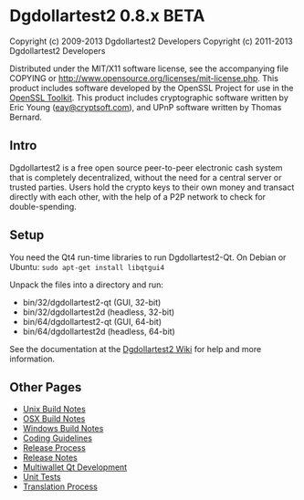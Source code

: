 Dgdollartest2 0.8.x BETA
====================

Copyright (c) 2009-2013 Dgdollartest2 Developers
Copyright (c) 2011-2013 Dgdollartest2 Developers

Distributed under the MIT/X11 software license, see the accompanying
file COPYING or http://www.opensource.org/licenses/mit-license.php.
This product includes software developed by the OpenSSL Project for use in the [OpenSSL Toolkit](http://www.openssl.org/). This product includes
cryptographic software written by Eric Young ([eay@cryptsoft.com](mailto:eay@cryptsoft.com)), and UPnP software written by Thomas Bernard.


Intro
---------------------
Dgdollartest2 is a free open source peer-to-peer electronic cash system that is
completely decentralized, without the need for a central server or trusted
parties.  Users hold the crypto keys to their own money and transact directly
with each other, with the help of a P2P network to check for double-spending.


Setup
---------------------
You need the Qt4 run-time libraries to run Dgdollartest2-Qt. On Debian or Ubuntu:
	`sudo apt-get install libqtgui4`

Unpack the files into a directory and run:

- bin/32/dgdollartest2-qt (GUI, 32-bit)
- bin/32/dgdollartest2d (headless, 32-bit)
- bin/64/dgdollartest2-qt (GUI, 64-bit)
- bin/64/dgdollartest2d (headless, 64-bit)

See the documentation at the [Dgdollartest2 Wiki](http://dgdollartest2.info)
for help and more information.


Other Pages
---------------------
- [Unix Build Notes](build-unix.md)
- [OSX Build Notes](build-osx.md)
- [Windows Build Notes](build-msw.md)
- [Coding Guidelines](coding.md)
- [Release Process](release-process.md)
- [Release Notes](release-notes.md)
- [Multiwallet Qt Development](multiwallet-qt.md)
- [Unit Tests](unit-tests.md)
- [Translation Process](translation_process.md)
